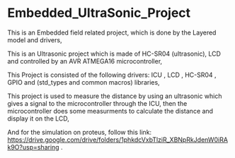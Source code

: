 # Embedded_UltraSonic_Project

This is an Embedded field related project, which is done by the Layered model and drivers,

This is an  Ultrasonic project which is made of HC-SR04 (ultrasonic), LCD and controlled by an AVR ATMEGA16 microcontroller,

This Project is consisted of the following drivers: ICU , LCD , HC-SR04 , GPIO and (std_types and common macros) libraries,

This project is used to measure the distance by using an ultrasonic which gives a signal to the microcontroller through the ICU, then the microcontroller does some measurments to calculate the distance and display it on the LCD,

And for the simulation on proteus, follow this link: https://drive.google.com/drive/folders/1phkdcVxbTlziR_XBNpRkJdenW0iRAk9O?usp=sharing .
